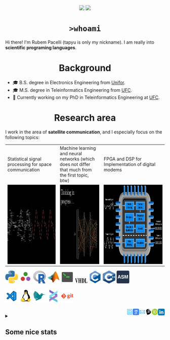 <!--
**tapyu/tapyu** is a ✨ _special_ ✨ repository because its `README.md` (this file) appears on your GitHub profile.

That is what I'm using to make the this Markdown:

*** About wakatime *** (./.github/workflows/waka-readme-stats.yml or the "Waka Readme" github action):
- How To Use Github's New Personal README and Wakatime: https://www.youtube.com/watch?v=jazcHIaitfE
- Adding Weekly Coding Stats to your GitHub Readme Profile: https://www.youtube.com/watch?v=sZi8MmQP3MY

*** About updating README.md with recent activities *** (./.github/workflows/update-readme-recent-activities.yml or the "Update README with recent activities" github action)
- How To Create An Amazing Profile ReadMe With GitHub Actions -> https://www.youtube.com/watch?v=ECuqb5Tv9qI

*** about deploying your own vercel instance (it is the "GitHub Performance" section of my README.dm) ***
1 -> https://github.com/anuraghazra/github-readme-stats#deploy-on-your-own-vercel-instance
2 -> https://www.youtube.com/watch?v=n6d4KHSKqGk&t=107s
3 -> https://github.com/tapyu/github-readme-stats/blob/master/vercel.json
4 -> https://vercel.com/docs/cli#project-configuration
5 -> https://github.com/abhisheknaiidu/awesome-github-profile-readme

*** other things ***
- awesome-github-profile-readme: https://github.com/abhisheknaiidu/awesome-github-profile-readme
- Shelds.io: https://github.com/badges/shields

-->

<p align='center'>
    <img align='center' src="https://img.shields.io/github/followers/tapyu?style=social">
    <img align='center' src="https://visitor-badge.glitch.me/badge?page_id=tapyu.visitor-badge">
</p>

<h1 align="center"><code>>whoami</code> </h1>
Hi there! I'm Rubem Pacelli (tapyu is only my nickname). I am really into <b>scientific programing languages</b>.
<h1 align="center">Background</h1>
<ul>
  <li>🎓 B.S. degree in Electronics Engineering from <a href="https://unifor.br/">Unifor</a>.</li>
  <li>🎓 M.S. degree in Teleinformatics Engineering from <a href="http://www.ufc.br/">UFC</a>.</li>
  <li>🔬 Currently working on my PhD in Teleinformatics Engineering at <a href="http://www.ufc.br/">UFC</a>.</li>
</ul>
<h1 align="center">Research area</h1>
I work in the area of <b>satellite communication</b>, and I especially focus on the following topics:
<table>
  <tr>
    <td width="250">Statistical signal processing for space communication</td>
     <td width="250">Machine learning and neural networks (which does not differ that much from the first topic, btw)</td>
     <td width="350">FPGA and DSP for Implementation of digital modems</td>
  </tr>
  <tr>
    <td valign="top" align="center"><img height="250" width="250" src="figs/signal.gif"></td>
    <td valign="middle" align="center"><img height="250" width="250" src="figs/test.gif"></td>
    <td valign="top" align="center"><img height="250" width="900" src="figs/embedded systems microprocessor.png"></td>
  </tr>
</table>

<code><a href="https://www.python.org/"><img height="40" width="40" alt="python" src="figs/python_colorful.svg"></a></code>
<code><a href="https://julialang.org/"><img height="40" width="40" alt="Julia programming language" src="figs/julia.svg"></a></code>
<code><a href="https://www.r-project.org/"><img height="40" width="40" alt="R programming language" src="figs/r_colorful.svg"></a></code>
<code><a href="https://www.mathworks.com/products/matlab.html"><img height="40" width="40" alt="matlab" src="figs/icons8-matlab.svg"></a></code>
<code><a href="https://en.wikipedia.org/wiki/Shell_script"><img height="40" width="40" alt="Unix shell scripting" src="figs/utilities-x-terminal.svg"></a></code>
<code><a href="https://en.wikipedia.org/wiki/VHDL"><img height="20" width="40" width="40" alt="VHDL" src="figs/VHDL.jfif"></a></code>
<code><a href="https://en.wikipedia.org/wiki/C_(programming_language)"><img height="40" width="40" alt="C programming language" src="figs/c_colorful.svg"></a></code>
<code><a href="https://en.wikipedia.org/wiki/C%2B%2B"><img height="40" width="40" alt="C++ programming language" src="figs/cpp_colorful.svg"></a></code>
<code><a href="https://en.wikipedia.org/wiki/Assembly_language"><img height="40" width="40" alt="assembly" src="figs/assembly.png"></a></code>
<br>
<br>
<code><a href="https://code.visualstudio.com/"><img height="40" width="40" alt="visual studio code" src="figs/vscode_colorful.svg"></a></code>
<code><a href="https://www.linux.org/"><img height="40" alt="linux" src="figs/linux_colorful.svg"></a></code>
<code><a href="https://www.latex-project.org/"><img height="40" width="40" alt="latex" src="figs/icons8-latex.svg"></a></code>
<code><a href="https://docs.helix-editor.com/"><img height="40" width="40" alt="helix-editor" src="figs/helix.png"></a></code>
<code><a href="https://git-scm.com/"><img height="40" alt="git" width="40" src="figs/git.svg"></a></code>
<br>
<br>
<a href="https://www.linkedin.com/in/rubem-pacelli/">
  <img align="right" alt="Tapyu | Linkedin" width="21px" src="figs/linkedin_colorful.svg" />
</a>
<a href="https://orcid.org/0000-0001-5933-8565">
  <img align="right" alt="Tapyu | Orcid" width="20px" src="figs/orcid.svg" />
</a>
<a href="http://lattes.cnpq.br/0717252455115225">
  <img align="right" alt="Tapyu | Lattes" width="20px" src="figs/lattes.png" />
</a>
<a href="mailto:rubem.engenharia@gmail.com">
  <img align="right" alt="Tapyu | Email" width="20px" src="figs/email_blue.svg" />
</a>
<a href="https://scholar.google.com.br/citations?user=Kj6Gzs4AAAAJ&hl=pt-BR&oi=sra">
  <img align="right" alt="Tapyu | Google Scholar" width="20px" src="figs/google_schola_colorful.svg" />
</a>
<a href="https://github.com/tapyu/tapyu/blob/master/cv/Latex/cv.pdf">
  <img align="right" alt="Tapyu | Curriculum Vitae" width="20px" src="figs/curriculum-vitae_blue.svg" />
</a>
<details>
    <summary><h2>Some nice stats</h2></summary>
    <ul> <img src="https://github-readme-activity-graph.vercel.app/graph?username=tapyu&theme=react-dark" />
    <h3>GitHub Performance</h3>
    <table>
        <tr>
            <td> <img src="https://github-readme-stats-xi-six-31.vercel.app/api?username=tapyu&show_icons=true&count_private=true&hide_title=true&line_height=33&theme=react&border=61dafb&hide_border=true" /> </td>
            <td> <img src="https://github-readme-stats-xi-six-31.vercel.app/api/top-langs/?username=tapyu&hide=postscript,jupyter%20notebook,tex,html,makefile,typst&count_private=true&title_color=61dafb&text_color=ffffff&icon_color=61dafb&bg_color=20232a&layout=compact&border_color=61dafb&hide_border=true&langs_count=6" /> </td>
        </tr>
    </table>

### Wakatime stats
<!--START_SECTION:waka-->
![Code Time](http://img.shields.io/badge/Code%20Time-1%2C198%20hrs%207%20mins-blue)

**I'm a Night 🦉** 

```text
🌞 Morning                593 commits         █████░░░░░░░░░░░░░░░░░░░░   18.01 % 
🌆 Daytime                1033 commits        ████████░░░░░░░░░░░░░░░░░   31.38 % 
🌃 Evening                959 commits         ███████░░░░░░░░░░░░░░░░░░   29.13 % 
🌙 Night                  707 commits         █████░░░░░░░░░░░░░░░░░░░░   21.48 % 
```
📅 **I'm Most Productive on Thursday** 

```text
Monday                   482 commits         ████░░░░░░░░░░░░░░░░░░░░░   14.64 % 
Tuesday                  479 commits         ████░░░░░░░░░░░░░░░░░░░░░   14.55 % 
Wednesday                443 commits         ███░░░░░░░░░░░░░░░░░░░░░░   13.46 % 
Thursday                 662 commits         █████░░░░░░░░░░░░░░░░░░░░   20.11 % 
Friday                   547 commits         ████░░░░░░░░░░░░░░░░░░░░░   16.62 % 
Saturday                 283 commits         ██░░░░░░░░░░░░░░░░░░░░░░░   08.60 % 
Sunday                   396 commits         ███░░░░░░░░░░░░░░░░░░░░░░   12.03 % 
```


📊 **This Week I Spent My Time On** 

```text
💬 Programming Languages: 
Python                   2 hrs 59 mins       ██████████████░░░░░░░░░░░   56.02 % 
JSON                     1 hr 15 mins        ██████░░░░░░░░░░░░░░░░░░░   23.62 % 
Markdown                 37 mins             ███░░░░░░░░░░░░░░░░░░░░░░   11.79 % 
C                        16 mins             █░░░░░░░░░░░░░░░░░░░░░░░░   05.14 % 
Other                    8 mins              █░░░░░░░░░░░░░░░░░░░░░░░░   02.55 % 

🔥 Editors: 
VS Code                  5 hrs 19 mins       █████████████████████████   100.00 % 

🐱‍💻 Projects: 
to-rm-data-science-templa4 hrs 21 mins       ████████████████████░░░░░   81.80 % 
c-and-cpp-lessons        53 mins             ████░░░░░░░░░░░░░░░░░░░░░   16.73 % 
main                     3 mins              ░░░░░░░░░░░░░░░░░░░░░░░░░   00.94 % 
test                     1 min               ░░░░░░░░░░░░░░░░░░░░░░░░░   00.54 % 

💻 Operating System: 
Linux                    5 hrs 19 mins       █████████████████████████   100.00 % 
```


 Last Updated on 04/02/2024 18:35:52 UTC
<!--END_SECTION:waka-->

### Recent GitHub Activity
<!--START_SECTION:activity-->
1. 🗣 Commented on [#18](https://github.com/khuyentran1401/data-science-template/pull/18#issuecomment-1925023433) in [khuyentran1401/data-science-template](https://github.com/khuyentran1401/data-science-template)
2. 🗣 Commented on [#18](https://github.com/khuyentran1401/data-science-template/pull/18#issuecomment-1925022978) in [khuyentran1401/data-science-template](https://github.com/khuyentran1401/data-science-template)
3. ❗ Opened issue [#3](https://github.com/BruninLima/PydaptiveFiltering/issues/3) in [BruninLima/PydaptiveFiltering](https://github.com/BruninLima/PydaptiveFiltering)
4. 🗣 Commented on [#8](https://github.com/khuyentran1401/data-science-template/issues/8#issuecomment-1916936906) in [khuyentran1401/data-science-template](https://github.com/khuyentran1401/data-science-template)
5. 🗣 Commented on [#8](https://github.com/khuyentran1401/data-science-template/issues/8#issuecomment-1916899914) in [khuyentran1401/data-science-template](https://github.com/khuyentran1401/data-science-template)
<!--END_SECTION:activity-->

### Latest Youtube Video 📺
<!-- YOUTUBE:START -->
- [The map of Electronics Engineering](https://www.youtube.com/watch?v=rL5gUJJcSWA)
- [Anki+Clac: The best workflow to increase your English vocabulary](https://www.youtube.com/watch?v=9XNqNNM2AhI)
- [All-digital AFSK modem with Viterbi detection for TT&amp;C CubeSat transceiver - Portuguese audio](https://www.youtube.com/watch?v=FN3arSivyLI)
- [How to change the theme of MATLAB](https://www.youtube.com/watch?v=-ZjhzlEbLko)
<!-- YOUTUBE:END -->
</ul>
</details>
